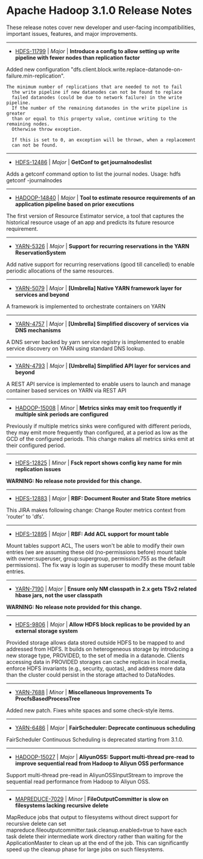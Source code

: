
<!---
# Licensed to the Apache Software Foundation (ASF) under one
# or more contributor license agreements.  See the NOTICE file
# distributed with this work for additional information
# regarding copyright ownership.  The ASF licenses this file
# to you under the Apache License, Version 2.0 (the
# "License"); you may not use this file except in compliance
# with the License.  You may obtain a copy of the License at
#
#     http://www.apache.org/licenses/LICENSE-2.0
#
# Unless required by applicable law or agreed to in writing, software
# distributed under the License is distributed on an "AS IS" BASIS,
# WITHOUT WARRANTIES OR CONDITIONS OF ANY KIND, either express or implied.
# See the License for the specific language governing permissions and
# limitations under the License.
-->
# Apache Hadoop  3.1.0 Release Notes

These release notes cover new developer and user-facing incompatibilities, important issues, features, and major improvements.


---

* [HDFS-11799](https://issues.apache.org/jira/browse/HDFS-11799) | *Major* | **Introduce a config to allow setting up write pipeline with fewer nodes than replication factor**

Added new configuration "dfs.client.block.write.replace-datanode-on-failure.min-replication".
     
    The minimum number of replications that are needed to not to fail
      the write pipeline if new datanodes can not be found to replace
      failed datanodes (could be due to network failure) in the write pipeline.
      If the number of the remaining datanodes in the write pipeline is greater
      than or equal to this property value, continue writing to the remaining nodes.
      Otherwise throw exception.

      If this is set to 0, an exception will be thrown, when a replacement
      can not be found.


---

* [HDFS-12486](https://issues.apache.org/jira/browse/HDFS-12486) | *Major* | **GetConf to get journalnodeslist**

Adds a getconf command option to list the journal nodes.
Usage: hdfs getconf -journalnodes


---

* [HADOOP-14840](https://issues.apache.org/jira/browse/HADOOP-14840) | *Major* | **Tool to estimate resource requirements of an application pipeline based on prior executions**

The first version of Resource Estimator service, a tool that captures the historical resource usage of an app and predicts its future resource requirement.


---

* [YARN-5326](https://issues.apache.org/jira/browse/YARN-5326) | *Major* | **Support for recurring reservations in the YARN ReservationSystem**

Add native support for recurring reservations (good till cancelled) to enable  periodic allocations of the same resources.


---

* [YARN-5079](https://issues.apache.org/jira/browse/YARN-5079) | *Major* | **[Umbrella] Native YARN framework layer for services and beyond**

A framework is implemented to orchestrate containers on YARN


---

* [YARN-4757](https://issues.apache.org/jira/browse/YARN-4757) | *Major* | **[Umbrella] Simplified discovery of services via DNS mechanisms**

A DNS server backed by yarn service registry is implemented to enable service discovery on YARN using standard DNS lookup.


---

* [YARN-4793](https://issues.apache.org/jira/browse/YARN-4793) | *Major* | **[Umbrella] Simplified API layer for services and beyond**

A REST API service is implemented to enable users to launch and manage container based services on YARN via REST API


---

* [HADOOP-15008](https://issues.apache.org/jira/browse/HADOOP-15008) | *Minor* | **Metrics sinks may emit too frequently if multiple sink periods are configured**

Previously if multiple metrics sinks were configured with different periods, they may emit more frequently than configured, at a period as low as the GCD of the configured periods. This change makes all metrics sinks emit at their configured period.


---

* [HDFS-12825](https://issues.apache.org/jira/browse/HDFS-12825) | *Minor* | **Fsck report shows config key name for min replication issues**

**WARNING: No release note provided for this change.**


---

* [HDFS-12883](https://issues.apache.org/jira/browse/HDFS-12883) | *Major* | **RBF: Document Router and State Store metrics**

This JIRA makes following change:
Change Router metrics context from 'router' to 'dfs'.


---

* [HDFS-12895](https://issues.apache.org/jira/browse/HDFS-12895) | *Major* | **RBF: Add ACL support for mount table**

Mount tables support ACL, The users won't be able to modify their own entries (we are assuming these old (no-permissions before) mount table with owner:superuser, group:supergroup, permission:755 as the default permissions).  The fix way is login as superuser to modify these mount table entries.


---

* [YARN-7190](https://issues.apache.org/jira/browse/YARN-7190) | *Major* | **Ensure only NM classpath in 2.x gets TSv2 related hbase jars, not the user classpath**

**WARNING: No release note provided for this change.**


---

* [HDFS-9806](https://issues.apache.org/jira/browse/HDFS-9806) | *Major* | **Allow HDFS block replicas to be provided by an external storage system**

Provided storage allows data stored outside HDFS to be mapped to and addressed from HDFS. It builds on heterogeneous storage by introducing a new storage type, PROVIDED, to the set of media in a datanode. Clients accessing data in PROVIDED storages can cache replicas in local media, enforce HDFS invariants (e.g., security, quotas), and address more data than the cluster could persist in the storage attached to DataNodes.


---

* [YARN-7688](https://issues.apache.org/jira/browse/YARN-7688) | *Minor* | **Miscellaneous Improvements To ProcfsBasedProcessTree**

Added new patch.  Fixes white spaces and some check-style items.


---

* [YARN-6486](https://issues.apache.org/jira/browse/YARN-6486) | *Major* | **FairScheduler: Deprecate continuous scheduling**

FairScheduler Continuous Scheduling is deprecated starting from 3.1.0.


---

* [HADOOP-15027](https://issues.apache.org/jira/browse/HADOOP-15027) | *Major* | **AliyunOSS: Support multi-thread pre-read to improve sequential read from Hadoop to Aliyun OSS performance**

Support multi-thread pre-read in AliyunOSSInputStream to improve the sequential read performance from Hadoop to Aliyun OSS.


---

* [MAPREDUCE-7029](https://issues.apache.org/jira/browse/MAPREDUCE-7029) | *Minor* | **FileOutputCommitter is slow on filesystems lacking recursive delete**

MapReduce jobs that output to filesystems without direct support for recursive delete can set mapreduce.fileoutputcommitter.task.cleanup.enabled=true to have each task delete their intermediate work directory rather than waiting for the ApplicationMaster to clean up at the end of the job. This can significantly speed up the cleanup phase for large jobs on such filesystems.



